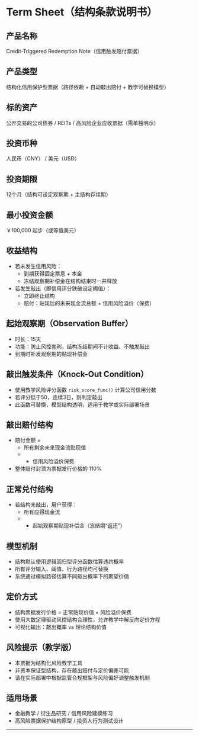 # Term Sheet（结构条款说明书）

## 产品名称  
Credit-Triggered Redemption Note（信用触发赔付票据）

## 产品类型  
结构化信用保护型票据（路径依赖 + 自动敲出赔付 + 教学可替换模型）

## 标的资产  
公开交易的公司债券 / REITs / 高风险企业应收票据（需单独明示）

## 投资币种  
人民币（CNY） / 美元（USD）

## 投资期限  
12个月（结构可设定观察期 + 主结构存续期）

## 最小投资金额  
￥100,000 起步（或等值美元）

## 收益结构  
- 若未发生信用风险：  
  - 到期获得固定票息 + 本金  
  - 冻结观察期补偿金在结构结束时一并释放  
- 若发生敲出（即信用评分跌破设定阈值）：  
  - 立即终止结构  
  - 赔付：贴现后的未来现金流总额 + 信用风险溢价（保费）

## 起始观察期（Observation Buffer）  
- 时长：15天  
- 功能：防止风控套利，结构冻结期间不计收益、不触发敲出  
- 到期时补发观察期的贴现补偿金

## 敲出触发条件（Knock-Out Condition）  
- 使用教学风险评分函数 `risk_score_func()` 计算公司信用分数  
- 若评分低于50，连续3日，则判定敲出  
- 此函数可替换，模型结构透明，适用于教学或实际部署场景

## 敲出赔付结构  
- 赔付金额 =  
  - 所有剩余未来现金流贴现值  
  - + 信用风险溢价保费  
- 整体赔付封顶为票据发行价格的 110%

## 正常兑付结构  
- 若结构未敲出，用户获得：  
  - 所有应得现金流  
  - + 起始观察期贴现补偿金（冻结期“返还”）

## 模型机制  
- 结构默认使用逻辑回归型评分函数估算违约概率  
- 所有评分输入、阈值、行为路径均可替换  
- 系统通过模拟路径估算不同敲出概率下的期望价值

## 定价方式  
- 结构票据发行价格 = 正常贴现价值 + 风险溢价保费  
- 使用大数定理驱动风控结构合理性，允许教学中解反向定价方程  
- 可视化输出：敲出概率 vs 理论结构价值

## 风险提示（教学版）  
- 本票据为结构化风险教学工具  
- 非资本保证型结构，存在敲出赔付与定价偏差可能  
- 请在实际部署中根据监管合规框架与风险偏好调整触发机制

## 适用场景  
- 金融教学 / 衍生品研究 / 信用风险建模练习  
- 高风险票据保护结构原型 / 投资人行为测试设计

---

